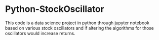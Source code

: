 # Python-StockOscillator

This code is a data science project in python through jupyter notebook based on various stock oscillators and if altering the algorithms  for those oscillators would increase returns.
